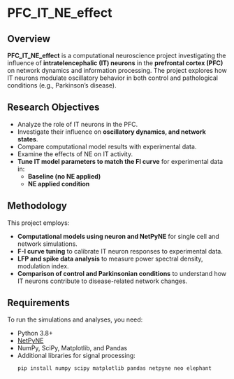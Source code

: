 # PFC_IT_NE_effect

## Overview
**PFC_IT_NE_effect** is a computational neuroscience project investigating the influence of **intratelencephalic (IT) neurons** in the **prefrontal cortex (PFC)** on network dynamics and information processing. The project explores how IT neurons modulate oscillatory behavior in both control and pathological conditions (e.g., Parkinson’s disease).

## Research Objectives
- Analyze the role of IT neurons in the PFC.
- Investigate their influence on **oscillatory dynamics, and network states**.
- Compare computational model results with experimental data.
- Examine the effects of NE on IT activity.
- **Tune IT model parameters to match the FI curve** for experimental data in:
  - **Baseline (no NE applied)**
  - **NE applied condition**

## Methodology
This project employs:
- **Computational models using neuron and NetPyNE** for single cell and network simulations.
- **F-I curve tuning** to calibrate IT neuron responses to experimental data.
- **LFP and spike data analysis** to measure power spectral density, modulation index.
- **Comparison of control and Parkinsonian conditions** to understand how IT neurons contribute to disease-related network changes.

## Requirements
To run the simulations and analyses, you need:
- Python 3.8+
- [NetPyNE](https://www.netpyne.org/)
- NumPy, SciPy, Matplotlib, and Pandas
- Additional libraries for signal processing:
  ```sh
  pip install numpy scipy matplotlib pandas netpyne neo elephant


